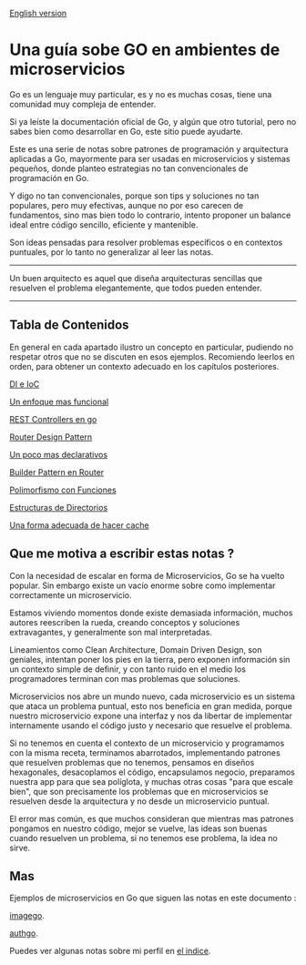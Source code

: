 [English version](https://github.com/nmarsollier/go_index/blob/main/README_en.md)

# Una guía sobe GO en ambientes de microservicios

Go es un lenguaje muy particular, es y no es muchas cosas, tiene una comunidad muy compleja de entender.

Si ya leíste la documentación oficial de Go, y algún que otro tutorial, pero no sabes bien como desarrollar en Go, este sitio puede ayudarte.

Este es una serie de notas sobre patrones de programación y arquitectura aplicadas a Go, mayormente para ser usadas en microservicios y sistemas pequeños, donde planteo estrategias no tan convencionales de programación en Go.

Y digo no tan convencionales, porque son tips y soluciones no tan populares, pero muy efectivas, aunque no por eso carecen de fundamentos, sino mas bien todo lo contrario, intento proponer un balance ideal entre código sencillo, eficiente y mantenible.

Son ideas pensadas para resolver problemas específicos o en contextos puntuales, por lo tanto no generalizar al leer las notas. 

---
Un buen arquitecto es aquel que diseña arquitecturas sencillas que resuelven el problema elegantemente, que todos pueden entender. 

---

## Tabla de Contenidos

En general en cada apartado ilustro un concepto en particular, pudiendo no respetar otros que no se discuten en esos ejemplos. Recomiendo leerlos en orden, para obtener un contexto adecuado en los capítulos posteriores.

[DI e IoC](https://github.com/nmarsollier/go_di_ioc/blob/main/README.md)

[Un enfoque mas funcional](https://github.com/nmarsollier/go_functional/blob/main/README.md)

[REST Controllers en go](https://github.com/nmarsollier/go_rest_controller/blob/main/README.md)

[Router Design Pattern](https://github.com/nmarsollier/go_router_design/blob/main/README.md)

[Un poco mas declarativos](https://github.com/nmarsollier/go_declarative/blob/main/README.md)

[Builder Pattern en Router](https://github.com/nmarsollier/go_router_builder/blob/main/README.md)

[Polimorfismo con Funciones](https://github.com/nmarsollier/go_functional_polimorfism/blob/main/README.md)

[Estructuras de Directorios](https://github.com/nmarsollier/go_directories/blob/main/README.md)

[Una forma adecuada de hacer cache](https://github.com/nmarsollier/go_cache/blob/main/README.md)

## Que me motiva a escribir estas notas ?

Con la necesidad de escalar en forma de Microservicios, Go se ha vuelto popular. Sin embargo existe un vacío enorme sobre como implementar correctamente un microservicio.

Estamos viviendo momentos donde existe demasiada información, muchos autores reescriben la rueda, creando conceptos y soluciones extravagantes, y generalmente son mal interpretadas.

Lineamientos como Clean Architecture, Domain Driven Design, son geniales, intentan poner los pies en la tierra, pero exponen información sin un contexto simple de definir, y con tanto ruido en el medio los programadores terminan con mas problemas que soluciones.

Microservicios nos abre un mundo nuevo, cada microservicio es un sistema que ataca un problema puntual, esto nos beneficia en gran medida, porque nuestro microservicio expone una interfaz y nos da libertar de implementar internamente usando el código justo y necesario que resuelve el problema.

Si no tenemos en cuenta el contexto de un microservicio y programamos con la misma receta, terminamos abarrotados, implementando patrones que resuelven problemas que no tenemos, pensamos en diseños hexagonales, desacoplamos el código, encapsulamos negocio, preparamos nuestra app para que sea políglota, y muchas otras cosas "para que escale bien", que son precisamente los problemas que en microservicios se resuelven desde la arquitectura y no desde un microservicio puntual.

El error mas común, es que muchos consideran que mientras mas patrones pongamos en nuestro código, mejor se vuelve, las ideas son buenas cuando resuelven un problema, si no tenemos ese problema, la idea no sirve. 


## Mas

Ejemplos de microservicios en Go que siguen las notas en este documento : 

[imagego](https://github.com/nmarsollier/imagego).

[authgo](https://github.com/nmarsollier/authgo).

Puedes ver algunas notas sobre mi perfil en [el indice](https://github.com/nmarsollier/index).
